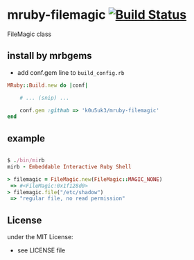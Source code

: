 # mruby-filemagic   [![Build Status](https://travis-ci.org/k0u5uk3/mruby-filemagic.svg?branch=master)](https://travis-ci.org/k0u5uk3/mruby-filemagic)
FileMagic class
## install by mrbgems
- add conf.gem line to `build_config.rb`

```ruby
MRuby::Build.new do |conf|

    # ... (snip) ...

    conf.gem :github => 'k0u5uk3/mruby-filemagic'
end
```
## example

```ruby

$ ./bin/mirb
mirb - Embeddable Interactive Ruby Shell

> filemagic = FileMagic.new(FileMagic::MAGIC_NONE)
 => #<FileMagic:0x1f128d0>
> filemagic.file("/etc/shadow")
 => "regular file, no read permission"
```

## License
under the MIT License:
- see LICENSE file
